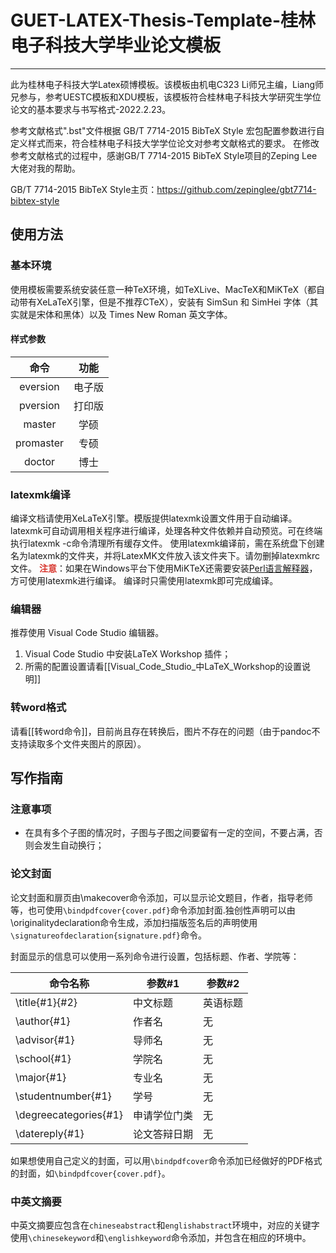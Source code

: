 # GUET-LATEX-Thesis-Template-桂林电子科技大学毕业论文模板
---
此为桂林电子科技大学Latex硕博模板。该模板由机电C323 Li师兄主编，Liang师兄参与，参考UESTC模板和XDU模板，该模板符合桂林电子科技大学研究生学位论文的基本要求与书写格式-2022.2.23。


参考文献格式".bst"文件根据 GB/T 7714-2015 BibTeX Style 宏包配置参数进行自定义样式而来，符合桂林电子科技大学学位论文对参考文献格式的要求。
在修改参考文献格式的过程中，感谢GB/T 7714-2015 BibTeX Style项目的Zeping Lee大佬对我的帮助。

GB/T 7714-2015 BibTeX Style主页：https://github.com/zepinglee/gbt7714-bibtex-style

## 使用方法
### 基本环境
使用模板需要系统安装任意一种TeX环境，如TeXLive、MacTeX和MiKTeX（都自动带有XeLaTeX引擎，但是不推荐CTeX），安装有 SimSun 和 SimHei 字体（其实就是宋体和黑体）以及 Times New Roman 英文字体。

#### 样式参数
|    命令   |  功能  |
|:---------:|:------:|
|  eversion | 电子版 |
|  pversion | 打印版 |
|   master  |  学硕  |
| promaster |  专硕  |
|   doctor  |  博士  |


### latexmk编译
编译文档请使用XeLaTeX引擎。模版提供latexmk设置文件用于自动编译。latexmk可自动调用相关程序进行编译，处理各种文件依赖并自动预览。可在终端执行latexmk -c命令清理所有缓存文件。
使用latexmk编译前，需在系统盘下创建名为latexmk的文件夹，并将LatexMK文件放入该文件夹下。请勿删掉latexmkrc文件。
**<font color="#d83931">注意</font>**：如果在Windows平台下使用MiKTeX还需要安装[Perl语言解释器](http://strawberryperl.com/)，方可使用latexmk进行编译。
编译时只需使用latexmk即可完成编译。

### 编辑器
推荐使用 Visual Code Studio 编辑器。
1. Visual Code Studio 中安装LaTeX Workshop 插件；
2. 所需的配置设置请看[[Visual_Code_Studio_中LaTeX_Workshop的设置说明]]

### 转word格式
请看[[转word命令]]，目前尚且存在转换后，图片不存在的问题（由于pandoc不支持读取多个文件夹图片的原因）。

## 写作指南
### 注意事项
- 在具有多个子图的情况时，子图与子图之间要留有一定的空间，不要占满，否则会发生自动换行；
### 论文封面
论文封面和扉页由\makecover命令添加，可以显示论文题目，作者，指导老师等，也可使用`\bindpdfcover{cover.pdf}`命令添加封面.独创性声明可以由\originalitydeclaration命令生成，添加扫描版签名后的声明使用`\signatureofdeclaration{signature.pdf}`命令。

封面显示的信息可以使用一系列命令进行设置，包括标题、作者、学院等：

| 命令名称 | 参数#1 | 参数#2 |
|---|---|---|
|\title{#1}{#2}| 中文标题 | 英语标题 |
|\author{#1}| 作者名 | 无 |
|\advisor{#1}| 导师名 | 无 |
|\school{#1}| 学院名 | 无|
|\major{#1}| 专业名| 无 |
|\studentnumber{#1}| 学号 | 无 |
|\degreecategories{#1}| 申请学位门类|无|
|\datereply{#1}| 论文答辩日期 | 无 |

如果想使用自己定义的封面，可以用`\bindpdfcover`命令添加已经做好的PDF格式的封面，如`\bindpdfcover{cover.pdf}`。

### 中英文摘要

中英文摘要应包含在`chineseabstract`和`englishabstract`环境中，对应的关键字使用`\chinesekeyword`和`\englishkeyword`命令添加，并包含在相应的环境中。

